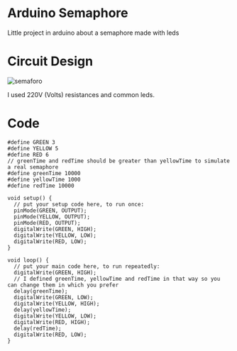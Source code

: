 # Arduino Semaphore
Little project in arduino about a semaphore made with leds

# Circuit Design

![semaforo](https://user-images.githubusercontent.com/56441252/189544372-11ba7ef8-ff75-435a-a198-54e632d14d53.JPG)

I used 220V (Volts) resistances and common leds. 

# Code

```
#define GREEN 3
#define YELLOW 5
#define RED 6
// greenTime and redTime should be greater than yellowTime to simulate a real semaphore
#define greenTime 10000
#define yellowTime 1000
#define redTime 10000

void setup() {
  // put your setup code here, to run once:
  pinMode(GREEN, OUTPUT);
  pinMode(YELLOW, OUTPUT);
  pinMode(RED, OUTPUT);
  digitalWrite(GREEN, HIGH);
  digitalWrite(YELLOW, LOW);
  digitalWrite(RED, LOW);
}

void loop() {
  // put your main code here, to run repeatedly:
  digitalWrite(GREEN, HIGH);
  // I defined greenTime, yellowTime and redTime in that way so you can change them in which you prefer
  delay(greenTime);
  digitalWrite(GREEN, LOW);
  digitalWrite(YELLOW, HIGH);
  delay(yellowTime);
  digitalWrite(YELLOW, LOW);
  digitalWrite(RED, HIGH);
  delay(redTime);
  digitalWrite(RED, LOW);
}
```
